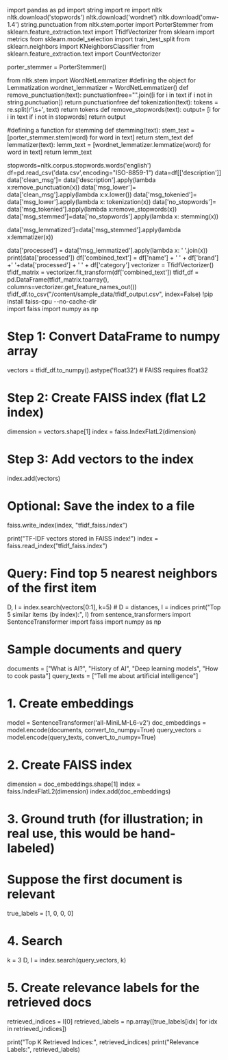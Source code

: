 import pandas as pd
import string
import re
import nltk
nltk.download('stopwords')
nltk.download('wordnet')
nltk.download('omw-1.4')
string.punctuation
from nltk.stem.porter import PorterStemmer
from sklearn.feature_extraction.text import TfidfVectorizer
from sklearn import metrics
from sklearn.model_selection import train_test_split
from sklearn.neighbors import KNeighborsClassifier
from sklearn.feature_extraction.text import CountVectorizer

porter_stemmer = PorterStemmer()

from nltk.stem import WordNetLemmatizer
#defining the object for Lemmatization
wordnet_lemmatizer = WordNetLemmatizer()
def remove_punctuation(text):
    punctuationfree="".join([i for i in text if i not in string.punctuation])
    return punctuationfree
def tokenization(text):
  tokens = re.split(r'\s+', text)
  return tokens
def remove_stopwords(text):
    output= [i for i in text if i not in stopwords]
    return output

#defining a function for stemming
def stemming(text):
    stem_text = [porter_stemmer.stem(word) for word in text]
    return stem_text
def lemmatizer(text):
    lemm_text = [wordnet_lemmatizer.lemmatize(word) for word in text]
    return lemm_text

stopwords=nltk.corpus.stopwords.words('english')
df=pd.read_csv('data.csv',encoding="ISO-8859-1")
data=df[['description']]
data['clean_msg']= data['description'].apply(lambda x:remove_punctuation(x))
data['msg_lower']= data['clean_msg'].apply(lambda x:x.lower())
data['msg_tokenied']= data['msg_lower'].apply(lambda x: tokenization(x))
data['no_stopwords']= data['msg_tokenied'].apply(lambda x:remove_stopwords(x))
data['msg_stemmed']=data['no_stopwords'].apply(lambda x: stemming(x))

data['msg_lemmatized']=data['msg_stemmed'].apply(lambda x:lemmatizer(x))

data['processed'] = data['msg_lemmatized'].apply(lambda x: ' '.join(x))
print(data['processed'])
df['combined_text'] = df['name'] + ' ' + df['brand'] +' '+data['processed'] + ' ' + df['category']
vectorizer = TfidfVectorizer()
tfidf_matrix = vectorizer.fit_transform(df['combined_text'])
tfidf_df = pd.DataFrame(tfidf_matrix.toarray(), columns=vectorizer.get_feature_names_out())
tfidf_df.to_csv("/content/sample_data/tfidf_output.csv", index=False)
!pip install faiss-cpu --no-cache-dir           
import faiss
import numpy as np
# Step 1: Convert DataFrame to numpy array
vectors = tfidf_df.to_numpy().astype('float32')  # FAISS requires float32

# Step 2: Create FAISS index (flat L2 index)
dimension = vectors.shape[1]
index = faiss.IndexFlatL2(dimension)

# Step 3: Add vectors to the index
index.add(vectors)

# Optional: Save the index to a file
faiss.write_index(index, "tfidf_faiss.index")

print("TF-IDF vectors stored in FAISS index!")
index = faiss.read_index("tfidf_faiss.index")

# Query: Find top 5 nearest neighbors of the first item
D, I = index.search(vectors[0:1], k=5)  # D = distances, I = indices
print("Top 5 similar items (by index):", I)
from sentence_transformers import SentenceTransformer
import faiss
import numpy as np

# Sample documents and query
documents = ["What is AI?", "History of AI", "Deep learning models", "How to cook pasta"]
query_texts = ["Tell me about artificial intelligence"]

# 1. Create embeddings
model = SentenceTransformer('all-MiniLM-L6-v2')
doc_embeddings = model.encode(documents, convert_to_numpy=True)
query_vectors = model.encode(query_texts, convert_to_numpy=True)

# 2. Create FAISS index
dimension = doc_embeddings.shape[1]
index = faiss.IndexFlatL2(dimension)
index.add(doc_embeddings)

# 3. Ground truth (for illustration; in real use, this would be hand-labeled)
# Suppose the first document is relevant
true_labels = [1, 0, 0, 0]

# 4. Search
k = 3
D, I = index.search(query_vectors, k)

# 5. Create relevance labels for the retrieved docs
retrieved_indices = I[0]
retrieved_labels = np.array([true_labels[idx] for idx in retrieved_indices])

print("Top K Retrieved Indices:", retrieved_indices)
print("Relevance Labels:", retrieved_labels)
